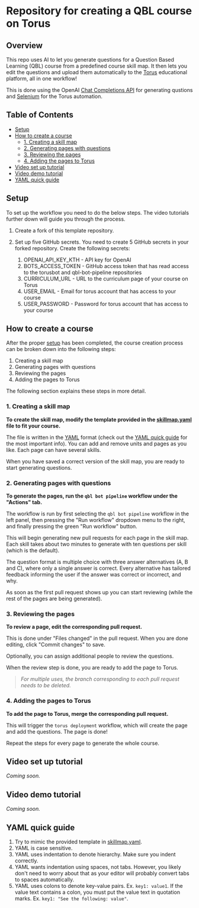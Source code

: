 # Repository for creating a QBL course on Torus

## Overview
This repo uses AI to let you generate questions for a Question Based Learning (QBL) course from a predefined course skill map. It then lets you edit the questions and upload them automatically to the [Torus](https://oli.cmu.edu/torus/) educational platform, all in one workflow!

This is done using the OpenAI [Chat Completions API](https://platform.openai.com/docs/guides/gpt/chat-completions-api) for generating qustions and [Selenium](https://www.selenium.dev/) for the Torus automation.

## Table of Contents
- [Setup](#setup)
- [How to create a course](#how-to-create-a-course)
  - [1. Creating a skill map](#1-creating-a-skill-map)
  - [2. Generating pages with questions](#2-generating-pages-with-questions)
  - [3. Reviewing the pages](#3-reviewing-the-pages)
  - [4. Adding the pages to Torus](#4-adding-the-pages-to-torus)
- [Video set up tutorial](#video-set-up-tutorial)
- [Video demo tutorial](#video-demo-tutorial)
- [YAML quick guide](#yaml-quick-guide)

## Setup

To set up the workflow you need to do the below steps. The video tutorials further down will guide you through the process.

1. Create a fork of this template repository.

2. Set up five GitHub secrets. You need to create 5 GitHub secrets in your forked repository. Create the following secrets:

    1. OPENAI_API_KEY_KTH - API key for OpenAI
    2. BOTS_ACCESS_TOKEN - GitHub access token that has read access to the torusbot and qbl-bot-pipeline repositories
    3. CURRICULUM_URL - URL to the curriculum page of your course on Torus
    4. USER_EMAIL - Email for torus account that has access to your course
    5. USER_PASSWORD - Password for torus account that has access to your course

## How to create a course

After the proper [setup](/skillmap.yaml) has been completed, the course creation process can be broken down into the following steps:

1. Creating a skill map
2. Generating pages with questions
3. Reviewing the pages
4. Adding the pages to Torus

The following section explains these steps in more detail.

### 1. Creating a skill map

**To create the skill map, modify the template provided in the [skillmap.yaml](/skillmap.yaml) file to fit your course.**

The file is written in the [YAML](https://en.wikipedia.org/wiki/YAML) format (check out the [YAML quick guide](#yaml-quick-guide) for the most important info). You can add and remove units and pages as you like. Each page can have several skills.

When you have saved a correct version of the skill map, you are ready to start generating questions.

### 2. Generating pages with questions

**To generate the pages, run the `qbl bot pipeline` workflow under the "Actions" tab.**

The workflow is run by first selecting the `qbl bot pipeline` workflow in the left panel, then pressing the "Run workflow" dropdown menu to the right, and finally pressing the green "Run workflow" button.

This will begin generating new pull requests for each page in the skill map. Each skill takes about two minutes to generate with ten questions per skill (which is the default). 

The question format is multiple choice with three answer alternatives (A, B and C), where only a single answer is correct. Every alternative has tailored feedback informing the user if the answer was correct or incorrect, and why.

As soon as the first pull request shows up you can start reviewing (while the rest of the pages are being generated).

### 3. Reviewing the pages

**To review a page, edit the corresponding pull request.**

This is done under "Files changed" in the pull request. When you are done editing, click "Commit changes" to save.

Optionally, you can assign additional people to review the questions.

When the review step is done, you are ready to add the page to Torus.

> *For multiple uses, the branch corresponding to each pull request needs to be deleted.* 

### 4. Adding the pages to Torus

**To add the page to Torus, merge the corresponding pull request.**

This will trigger the `torus deployment` workflow, which will create the page and add the questions. The page is done!

Repeat the steps for every page to generate the whole course.

## Video set up tutorial
*Coming soon.*

## Video demo tutorial
*Coming soon.*

## YAML quick guide

1. Try to mimic the provided template in [skillmap.yaml](skillmap.yaml).
2. YAML is case sensitive.
3. YAML uses indentation to denote hierarchy. Make sure you indent correctly.
4. YAML wants indentation using spaces, not tabs. However, you likely don't need to worry about that as your editor will probably convert tabs to spaces automatically.
5. YAML uses colons to denote key-value pairs. Ex. `key1: value1`. If the value text contains a colon, you must put the value text in quotation marks. Ex. `key1: "See the following: value"`.
